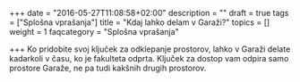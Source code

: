 +++
date = "2016-05-27T11:08:58+02:00"
description = ""
draft = true
tags = ["Splošna vprašanja"]
title = "Kdaj lahko delam v Garaži?"
topics = []
weight = 1
faqcategory = "Splošna vprašanja"

+++
Ko pridobite svoj ključek za odklepanje prostorov, lahko v Garaži delate kadarkoli v času, ko je 
fakulteta odprta. Ključek za dostop vam odpira samo prostore Garaže, ne pa tudi kakšnih drugih prostorov.
